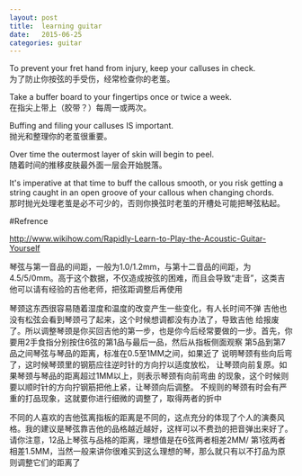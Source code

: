 ```yaml
---
layout: post
title:  learning guitar 
date:   2015-06-25
categories: guitar
---
```



To prevent your fret hand from injury, keep your calluses in check.  
为了防止你按弦的手受伤，经常检查你的老茧。

Take a buffer board to your fingertips once or twice a week.  
在指尖上带上（胶带？）每周一或两次。
 
Buffing and filing your calluses IS important.  
抛光和整理你的老茧很重要。
 
Over time the outermost layer of skin will begin to peel.  
随着时间的推移皮肤最外面一层会开始脱落。  
 
It's imperative at that time to buff the callous smooth, or you risk getting a string caught in an open groove of your callous when changing chords.  
那时抛光处理老茧是必不可少的，否则你换弦时老茧的开槽处可能把琴弦粘起。  





#Refrence  

http://www.wikihow.com/Rapidly-Learn-to-Play-the-Acoustic-Guitar-Yourself









琴弦与第一音品的间距，一般为1.0/1.2mm，与第十二音品的间距，为4.5/5/0mm。高于这个数据，不仅造成按弦的困难，而且会导致“走音”，这类吉他可以请有经验的吉他老师，把弦距调整后再使用

琴颈这东西很容易随着湿度和温度的改变产生一些变化，有人长时间不弹 吉他也没有松弦会看到琴颈弓了起来，这个时候想调都没有办法了，导致吉他 给报废了。所以调整琴颈是你买回吉他的第一步，也是你今后经常要做的一步。首先，你要用2手食指分别按住6弦的第1品与最后一品，然后从指板侧面观察 第5品到第7品之间琴弦与琴品的距离，标准在0.5至1MM之间，如果近了 说明琴颈有些向后弯了，这时候琴颈里的钢筋应往逆时针的方向拧以适度放松， 让琴颈向前复原。如果琴颈与琴品的距离超过1MM以上，则表示琴颈有向前弯曲 的现象，这个时候则要以顺时针的方向拧钢筋把他上紧，让琴颈向后调整。 不规则的琴颈有时会有严重的打品现象，这就要你进行细微的调整了，取得两者的折中


不同的人喜欢的吉他弦离指板的距离是不同的，这点充分的体现了个人的演奏风格。我的建议是琴弦靠吉他的品格越近越好，这样可以不费劲的把音弹出来好了。请你注意，12品上琴弦与品格的距离，理想值是在6弦两者相差2MM/ 第1弦两者相差1.5MM，当然一般来讲你很难买到这么理想的琴，那么就只有以不打品为原则调整它们的距离了



